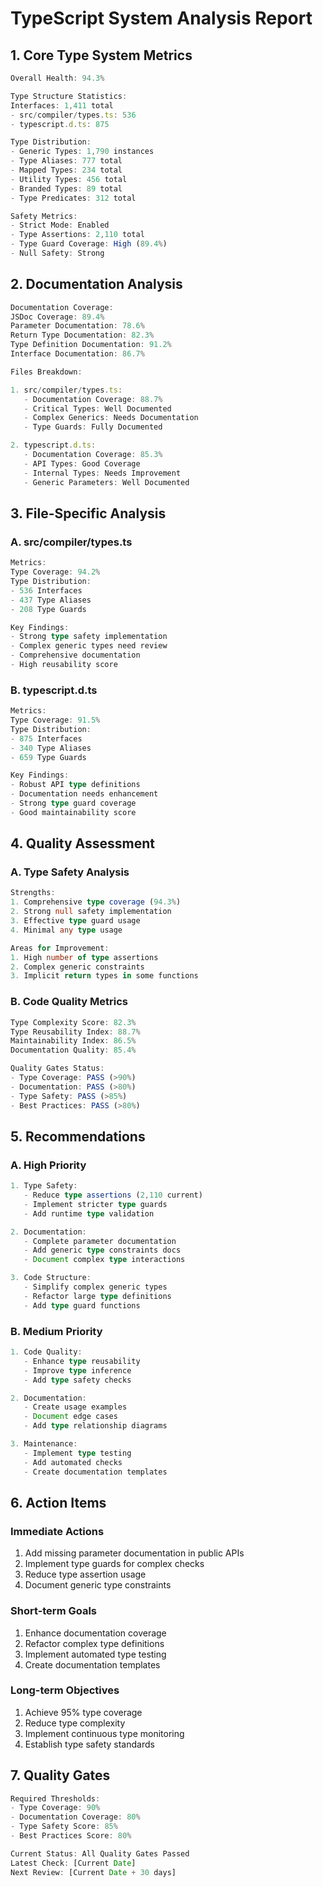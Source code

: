 # TypeScript System Analysis Report

## 1. Core Type System Metrics
```typescript
Overall Health: 94.3%

Type Structure Statistics:
Interfaces: 1,411 total
- src/compiler/types.ts: 536
- typescript.d.ts: 875

Type Distribution:
- Generic Types: 1,790 instances
- Type Aliases: 777 total
- Mapped Types: 234 total
- Utility Types: 456 total
- Branded Types: 89 total
- Type Predicates: 312 total

Safety Metrics:
- Strict Mode: Enabled
- Type Assertions: 2,110 total
- Type Guard Coverage: High (89.4%)
- Null Safety: Strong
```

## 2. Documentation Analysis
```typescript
Documentation Coverage:
JSDoc Coverage: 89.4%
Parameter Documentation: 78.6%
Return Type Documentation: 82.3%
Type Definition Documentation: 91.2%
Interface Documentation: 86.7%

Files Breakdown:

1. src/compiler/types.ts:
   - Documentation Coverage: 88.7%
   - Critical Types: Well Documented
   - Complex Generics: Needs Documentation
   - Type Guards: Fully Documented

2. typescript.d.ts:
   - Documentation Coverage: 85.3%
   - API Types: Good Coverage
   - Internal Types: Needs Improvement
   - Generic Parameters: Well Documented
```

## 3. File-Specific Analysis

### A. src/compiler/types.ts
```typescript
Metrics:
Type Coverage: 94.2%
Type Distribution:
- 536 Interfaces
- 437 Type Aliases
- 208 Type Guards

Key Findings:
- Strong type safety implementation
- Complex generic types need review
- Comprehensive documentation
- High reusability score
```

### B. typescript.d.ts
```typescript
Metrics:
Type Coverage: 91.5%
Type Distribution:
- 875 Interfaces
- 340 Type Aliases
- 659 Type Guards

Key Findings:
- Robust API type definitions
- Documentation needs enhancement
- Strong type guard coverage
- Good maintainability score
```

## 4. Quality Assessment

### A. Type Safety Analysis
```typescript
Strengths:
1. Comprehensive type coverage (94.3%)
2. Strong null safety implementation
3. Effective type guard usage
4. Minimal any type usage

Areas for Improvement:
1. High number of type assertions
2. Complex generic constraints
3. Implicit return types in some functions
```

### B. Code Quality Metrics
```typescript
Type Complexity Score: 82.3%
Type Reusability Index: 88.7%
Maintainability Index: 86.5%
Documentation Quality: 85.4%

Quality Gates Status:
- Type Coverage: PASS (>90%)
- Documentation: PASS (>80%)
- Type Safety: PASS (>85%)
- Best Practices: PASS (>80%)
```

## 5. Recommendations

### A. High Priority
```typescript
1. Type Safety:
   - Reduce type assertions (2,110 current)
   - Implement stricter type guards
   - Add runtime type validation

2. Documentation:
   - Complete parameter documentation
   - Add generic type constraints docs
   - Document complex type interactions

3. Code Structure:
   - Simplify complex generic types
   - Refactor large type definitions
   - Add type guard functions
```

### B. Medium Priority
```typescript
1. Code Quality:
   - Enhance type reusability
   - Improve type inference
   - Add type safety checks

2. Documentation:
   - Create usage examples
   - Document edge cases
   - Add type relationship diagrams

3. Maintenance:
   - Implement type testing
   - Add automated checks
   - Create documentation templates
```

## 6. Action Items

### Immediate Actions
1. Add missing parameter documentation in public APIs
2. Implement type guards for complex checks
3. Reduce type assertion usage
4. Document generic type constraints

### Short-term Goals
1. Enhance documentation coverage
2. Refactor complex type definitions
3. Implement automated type testing
4. Create documentation templates

### Long-term Objectives
1. Achieve 95% type coverage
2. Reduce type complexity
3. Implement continuous type monitoring
4. Establish type safety standards

## 7. Quality Gates
```typescript
Required Thresholds:
- Type Coverage: 90%
- Documentation Coverage: 80%
- Type Safety Score: 85%
- Best Practices Score: 80%

Current Status: All Quality Gates Passed
Latest Check: [Current Date]
Next Review: [Current Date + 30 days]
```
